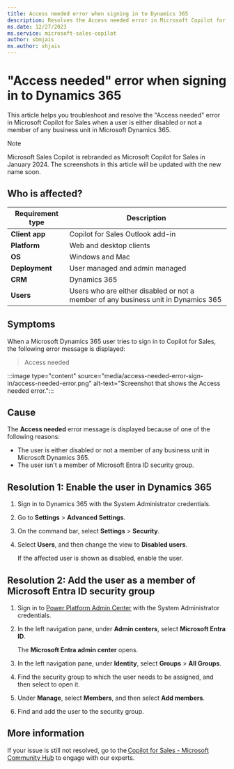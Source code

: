 ```yaml
---
title: Access needed error when signing in to Dynamics 365 
description: Resolves the Access needed error in Microsoft Copilot for Sales when a user is either disabled or not a member of any business unit in Microsoft Dynamics 365.
ms.date: 12/27/2023
ms.service: microsoft-sales-copilot
author: sbmjais
ms.author: shjais
---
```

# "Access needed" error when signing in to Dynamics 365 

This article helps you troubleshoot and resolve the "Access needed" error in Microsoft Copilot for Sales when a user is either disabled or not a member of any business unit in Microsoft Dynamics 365.

> [!NOTE]
> Microsoft Sales Copilot is rebranded as Microsoft Copilot for Sales in January 2024. The screenshots in this article will be updated with the new name soon.

## Who is affected?

| Requirement type |Description  |
|---------|---------|
|**Client app**     |  Copilot for Sales Outlook add-in        |
|**Platform**     | Web and desktop clients         |
|**OS**     | Windows and Mac         |
|**Deployment**     | User managed and admin managed       |
|**CRM**     | Dynamics 365        |
|**Users**     | Users who are either disabled or not a member of any business unit in Dynamics 365  |

## Symptoms

When a Microsoft Dynamics 365 user tries to sign in to Copilot for Sales, the following error message is displayed:

> Access needed

:::image type="content" source="media/access-needed-error-sign-in/access-needed-error.png" alt-text="Screenshot that shows the Access needed error.":::

## Cause

The **Access needed** error message is displayed because of one of the following reasons:

- The user is either disabled or not a member of any business unit in Microsoft Dynamics 365.
- The user isn't a member of Microsoft Entra ID security group.

## Resolution 1: Enable the user in Dynamics 365

1. Sign in to Dynamics 365 with the System Administrator credentials.
2. Go to **Settings** > **Advanced Settings**.
3. On the command bar, select **Settings** > **Security**.
4. Select **Users**, and then change the view to **Disabled users**.

    If the affected user is shown as disabled, enable the user.

## Resolution 2: Add the user as a member of Microsoft Entra ID security group

1. Sign in to [Power Platform Admin Center](https://admin.powerplatform.microsoft.com) with the System Administrator credentials.
1. In the left navigation pane, under **Admin centers**, select **Microsoft Entra ID**.

    The **Microsoft Entra admin center** opens.

1. In the left navigation pane, under **Identity**, select **Groups** > **All Groups**.
1. Find the security group to which the user needs to be assigned, and then select to open it.
1. Under **Manage**, select **Members**, and then select **Add members**.
1. Find and add the user to the security group.

## More information

If your issue is still not resolved, go to the [Copilot for Sales - Microsoft Community Hub](https://techcommunity.microsoft.com/t5/viva-sales/bd-p/VivaSales) to engage with our experts.
